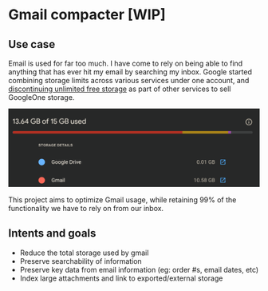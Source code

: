 # Gmail compacter [WIP]

## Use case
Email is used for far too much. I have come to rely on being able to find anything that has ever hit my email by searching my inbox. Google started combining storage limits across various services under one account, and [discontinuing unlimited free storage](https://www.cnet.com/tech/services-and-software/google-photos-unlimited-free-storage-is-gone-heres-how-to-get-more-space/) as part of other services to sell GoogleOne storage.

![gmail is most of my storage](image.png)

This project aims to optimize Gmail usage, while retaining 99% of the functionality we have to rely on from our inbox.

## Intents and goals
- Reduce the total storage used by gmail
- Preserve searchability of information
- Preserve key data from email information (eg: order #s, email dates, etc)
- Index large attachments and link to exported/external storage

